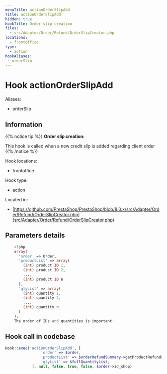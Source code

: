 ```yaml
---
menuTitle: actionOrderSlipAdd
Title: actionOrderSlipAdd
hidden: true
hookTitle: Order slip creation
files:
  - src/Adapter/Order/Refund/OrderSlipCreator.php
locations:
  - frontoffice
type:
  - action
hookAliases:
 - orderSlip
---
```


# Hook actionOrderSlipAdd

Aliases: 
 - orderSlip



## Information

{{% notice tip %}}
**Order slip creation:** 

This hook is called when a new credit slip is added regarding client order
{{% /notice %}}

Hook locations: 
  - frontoffice

Hook type: 
  - action

Located in: 
  - [https://github.com/PrestaShop/PrestaShop/blob/8.0.x/src/Adapter/Order/Refund/OrderSlipCreator.php](src/Adapter/Order/Refund/OrderSlipCreator.php)

## Parameters details

```php
    <?php
    array(
      'order' => Order,
      'productList' => array(
        (int) product ID 1,
        (int) product ID 2, 
        ...,
        (int) product ID n
      ),
      'qtyList' => array(
        (int) quantity 1,
        (int) quantity 2,
        ...,
        (int) quantity n 
      )
    );
    The order of IDs and quantities is important!
```

## Hook call in codebase

```php
Hook::exec('actionOrderSlipAdd', [
                'order' => $order,
                'productList' => $orderRefundSummary->getProductRefunds(),
                'qtyList' => $fullQuantityList,
            ], null, false, true, false, $order->id_shop)
```